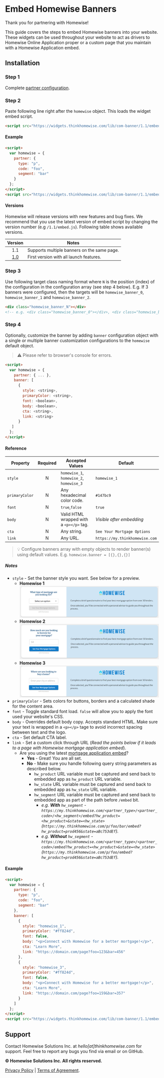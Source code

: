 # Embed Homewise Banners
Thank you for partnering with Homewise!

This guide covers the steps to embed Homewise banners into your website. These widgets can be used throughout your
website to act as drivers to Homewise Online Application proper or a custom page that you maintain with a Homewise
Application embed.

## Installation

### Step 1
Complete [partner configuration](../partner/configuration.md).

### Step 2
Paste following line right after the `homewise` object. This loads the widget embed script.

```html
<script src="https://widgets.thinkhomewise.com/lib/com-banner/1.1/embed.js"></script>
```

#### Example
```html
<script>
  var homewise = {
    partner: {
      type: "p",
      code: "foo",
      segment: "bar"
    }
  };
</script>
<script src="https://widgets.thinkhomewise.com/lib/com-banner/1.1/embed.js"></script>
```

#### Versions
Homewise will release versions with new features and bug fixes. We recommend that you use the latest 
version of embed script by changing the version number (e.g `/1.1/embed.js`). Following table shows available versions.

|            Version            | Notes                                       |
|:-----------------------------:|---------------------------------------------|
|              1.1              | Supports multiple banners on the same page. |
| [1.0](./archive/embed_1_0.md) | First version with all launch features.     |

### Step 3
Use following target class naming format where `N` is the position (index) of the configuration in the configuration 
array (see step 4 below). E.g. If 3 banners were configured, then the targets will be `homewise_banner_0`, 
`homewise_banner_1` and `homewise_banner_2`.
```html
<div class="homewise_banner_N"></div>
<!-- e.g. <div class="homewise_banner_0"></div>, <div class="homewise_banner_1"></div> -->
```


### Step 4
Optionally, customize the banner by adding `banner` configuration object with a single or multiple banner customization
configurations to the `homewise` default object.
> :warning: Please refer to browser's console for errors.

```html
<script>
  var homewise = {
    partner: { ... },
    banner: [
      {
        style: <string>,
        primaryColor: <string>,
        font: <boolean>,
        body: <boolean>,
        cta: <string>,
        link: <string>
      }
   ]
  };
</script>
```

#### Reference
| Property       | Required | Accepted Values                          | Default                        |
|----------------|:--------:|------------------------------------------|--------------------------------|
| `style`        |    N     | `homewise_1`, `homewise_2`, `homewise_3` | `homewise_1`                   |
| `primaryColor` |    N     | Any hexadecimal color code.              | `#147bc9`                      |
| `font`         |    N     | `true`,`false`                           | `true`                         |
| `body`         |    N     | Valid HTML wrapped with a `<p></p>` tag. | *Visible after embedding*      |
| `cta`          |    N     | Any string.                              | `See Your Mortgage Options`    |
| `link`         |    N     | Any URL.                                 | `https://my.thinkhomewise.com` |

> :bulb: Configure banners array with empty objects to render banner(s) using default values. E.g. 
> `homewise.banner = [{},{},{}]`

##### Notes
* `style` - Set the banner style you want. See below for a preview.
  * **Homewise 1** ![Homewise 1](./homewise_1.png)
  * **Homewise 2** ![Homewise 2](./homewise_2.png)
  * **Homewise 3** ![Homewise 3](./homewise_3.png)
* `primaryColor` - Sets colors for buttons, borders and a calculated shade for the content area.
* `font` - Toggle standard font load. `false` will allow you to apply the font used your website's CSS.
* `body` - Overrides default body copy. Accepts standard HTML. Make sure your text is wrapped in a `<p></p>` tage to
  avoid incorrect spacing between text and the logo.
* `cta` - Set default CTA label.
* `link` - Set a custom click through URL (_Read the points below if it leads to a page with Homewise mortgage
  application embed_).
  * Are you using the latest [mortgage application embed](../mortgage_application/embed.md)?
    * **Yes** - Great! You are all set.
    * **No** - Make sure you handle following query string parameters as described below.
      * `hw_product` URL variable must be captured and send back to embedded app as `hw_product` URL variable.
      * `hw_state` URL variable must be captured and send back to embedded app as `hw_state` URL variable.
      * `hw_segment` URL variable must be captured and send back to embedded app as part of the path before `/embed` bit.
        * _e.g. **With** `hw_segment` - `https://my.thinkhomewise.com/<partner_type>/<partner_code>/<hw_segment>/embed?hw_product=<hw_product>&state=<hw_state>`
          (`https://my.thinkhomewise.com/p/foo/bar/embed?hw_product=prod456&state=aBc753dEf`)._
        * _e.g. **Without** `hw_segment` - `https://my.thinkhomewise.com/<partner_type>/<partner_code>/embed?hw_product=<hw_product>&state=<hw_state>`
          (`https://my.thinkhomewise.com/p/foo/embed?hw_product=prod456&state=aBc753dEf`)._

#### Example
```html
<script>
  var homewise = {
    partner: {
      type: "p",
      code: "foo",
      segment: "bar"
    },
    banner: [
      {
        style: "homewise_1",
        primaryColor: "#ff824d",
        font: false,
        body: "<p>Connect with Homewise for a better mortgage!</p>",
        cta: "Learn More",
        link: "https://domain.com/page?foo=123&bar=456"
      },
      {
        style: "homewise_3",
        primaryColor: "#ff824d",
        font: false,
        body: "<p>Connect with Homewise for a better mortgage!</p>",
        cta: "Learn More",
        link: "https://domain.com/page?foo=159&bar=357"
      }
    ]
  };
</script>
<script src="https://widgets.thinkhomewise.com/lib/com-banner/1.1/embed.js"></script>
```

## Support
Contact Homewise Solutions Inc. at *hello[at]thinkhomewise.com* for support. Feel free to report any bugs you find via 
email or on GitHub.

**© Homewise Solutions Inc. All rights reserved.**

[Privacy Policy](https://thinkhomewise.com/page/privacy/) | [Terms of Agreement](https://thinkhomewise.com/page/term/).







